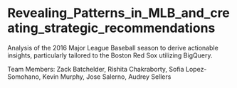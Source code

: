 # Revealing_Patterns_in_MLB_and_creating_strategic_recommendations
Analysis of the 2016 Major League Baseball season to derive actionable insights, particularly tailored to the Boston Red Sox utilizing BigQuery.

Team Members: Zack Batchelder, Rishita Chakraborty, Sofia Lopez-Somohano, Kevin Murphy, Jose Salerno, Audrey Sellers
